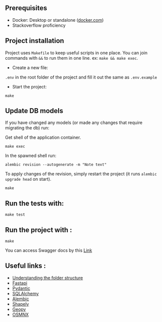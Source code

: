 Prerequisites
---------------------------------

- Docker: Desktop or standalone ([docker.com](https://www.docker.com/))
- Stackoverflow proficiency


Project installation
---------------------------------
Project uses `Makefile` to keep useful scripts in one place. You can join commands with `&&` to run them in one line.
ex: `make && make exec`.

- Create a new file:
 
`.env` in the root folder of the project and fill it out the same as `.env.example`

- Start the project:

`make`

Update DB models
---------------------------------
If you have changed any models (or made any changes that require migrating the db) run:

Get shell of the application container.
``` 
make exec 
``` 
In the spawned shell run:
```
alembic revision --autogenerate -m "Note text"
```

To apply changes of the revision, simply restart the project (it runs `alembic upgrade head` on start).
```
make
```

Run the tests with:
---------------------------------
```
make test
```

Run the project with :
---------------------------------
```
make
```

You can access Swagger docs by this [Link](http://localhost:7000/docs)

## Useful links :
- [Understanding the folder structure](https://lucid.app/lucidchart/f026bddf-3a41-4920-be8f-642f8e5b9691/edit?viewport_loc=106%2C-170%2C3328%2C1662%2C0_0&invitationId=inv_68cd2001-96e2-4d90-a944-2a32cd593611)
- [Fastapi](https://fastapi.tiangolo.com/)
- [Pydantic](https://docs.pydantic.dev/)
- [SQLAlchemy](https://www.sqlalchemy.org/)
- [Alembic](https://alembic.sqlalchemy.org/en/latest/)
- [Shapely](https://shapely.readthedocs.io/en/stable/)
- [Geopy](https://geopy.readthedocs.io/en/stable/)
- [OSMNX](https://osmnx.readthedocs.io/en/stable/)